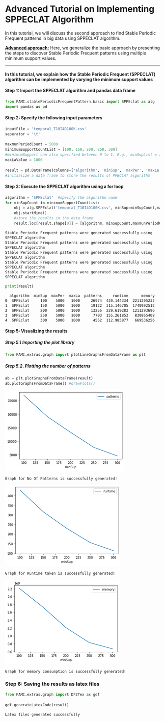 # Advanced Tutorial on Implementing SPPECLAT Algorithm

In this tutorial, we will discuss the second approach to find Stable Periodic Frequent patterns in big data using SPPECLAT algorithm.

[__Advanced approach:__](#advApproach) Here, we generalize the basic approach by presenting the steps to discover Stable Periodic Frequent patterns using multiple minimum support values.

***

#### In this tutorial, we explain how the Stable Periodic Frequent (SPPECLAT) algorithm  can be implemented by varying the minimum support values

#### Step 1: Import the SPPECLAT algorithm and pandas data frame


```python
from PAMI.stablePeriodicFrequentPattern.basic import SPPEclat as alg
import pandas as pd
```

#### Step 2: Specify the following input parameters


```python
inputFile = 'temporal_T10I4D100K.csv'
seperator = '\t'

maxmunPeriodCount = 5000
minimumSupportCountList = [100, 150, 200, 250, 300] 
#minimumSupport can also specified between 0 to 1. E.g., minSupList = [0.005, 0.006, 0.007, 0.008, 0.009]
maxLaValue = 1000

result = pd.DataFrame(columns=['algorithm', 'minSup', 'maxPer', 'maxLa', 'patterns', 'runtime', 'memory']) 
#initialize a data frame to store the results of PFECLAT algorithm
```

#### Step 3: Execute the SPPECLAT algorithm using a for loop


```python
algorithm = 'SPPEclat'  #specify the algorithm name
for minSupCount in minimumSupportCountList:
    obj = alg.SPPEclat('temporal_T10I4D100K.csv', minSup=minSupCount,maxPer=maxmunPeriodCount, maxLa=maxLaValue,  sep=seperator)
    obj.startMine()
    #store the results in the data frame
    result.loc[result.shape[0]] = [algorithm, minSupCount,maxmunPeriodCount, maxLaValue, len(obj.getPatterns()), obj.getRuntime(), obj.getMemoryRSS()]

```

    Stable Periodic Frequent patterns were generated successfully using SPPECLAT algorithm 
    Stable Periodic Frequent patterns were generated successfully using SPPECLAT algorithm 
    Stable Periodic Frequent patterns were generated successfully using SPPECLAT algorithm 
    Stable Periodic Frequent patterns were generated successfully using SPPECLAT algorithm 
    Stable Periodic Frequent patterns were generated successfully using SPPECLAT algorithm 



```python
print(result)
```

      algorithm  minSup  maxPer  maxLa  patterns     runtime      memory
    0  SPPEclat     100    5000   1000     26974  429.144334  2211295232
    1  SPPEclat     150    5000   1000     19122  315.146705  1740992512
    2  SPPEclat     200    5000   1000     13255  229.619283  1211293696
    3  SPPEclat     250    5000   1000      7703  155.261853   830865408
    4  SPPEclat     300    5000   1000      4552  112.985877   669536256


#### Step 5: Visualizing the results

##### Step 5.1 Importing the plot library


```python
from PAMI.extras.graph import plotLineGraphsFromDataFrame as plt
```

##### Step 5.2. Plotting the number of patterns


```python
ab = plt.plotGraphsFromDataFrame(result)
ab.plotGraphsFromDataFrame() #drawPlots()
```


    
![png](output_15_0.png)
    


    Graph for No Of Patterns is successfully generated!



    
![png](output_15_2.png)
    


    Graph for Runtime taken is successfully generated!



    
![png](output_15_4.png)
    


    Graph for memory consumption is successfully generated!


### Step 6: Saving the results as latex files

```python
from PAMI.extras.graph import DF2Tex as gdf

gdf.generateLatexCode(result)
```

    Latex files generated successfully

